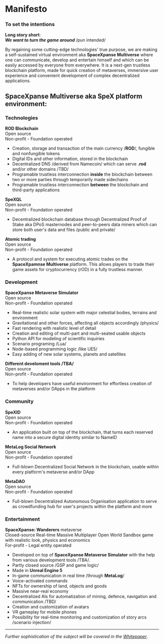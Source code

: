 # Manifesto
### To set the intentions    

**Long story short**:  
***We want to turn the game around*** /pun intended/
  
By regaining some cutting-edge technologies' true purpose, we are making a self-sustained virtual environment aka **SpaceXpanse Multiverse** where one can communicate, develop and entertain himself and which can be easily accessed by everyone from everywhere. It is a next-gen trustless blockchain platform, made for quick creation of metaverses, immersive user experience and convenient development of complex decentralized applications.

## SpaceXpanse Multiverse aka SpeX platform environment: 

### Technologies 
**ROD Blockchain**  
Open source  
Non-profit - Foundation operated
- Creation, storage and transaction of the main currency /**ROD**/, fungible and nonfungible tokens
- Digital IDs and other information, stored in the blockchain
- Decentralized DNS /derived from Namecoin/ which can serve **.rod** and/or other domains /TBD/
- Programable trustless interconnection **inside** the blockchain between two or more parties through temporarily made sidechains
- Programable trustless interconnection **between** the blockchain and third-party applications
  
**SpeXQL**  
Open source  
Non-profit - Foundation operated  
- Decentralized blockchain database through Decentralized Proof of Stake aka DPoS masternodes and peer-to-peers data miners which can store both user's data and files /public and private/

**Atomic trading**  
Open source   
Non-profit - Foundation operated  
- A protocol and system for executing atomic trades on the **SpaceXpamnse Multiverse** platform. This allows players to trade their game assets for cryptocurrency (rOD) in a fully trustless manner.

### Development  
**SpaceXpanse Metaverse Simulator**  
Open source  
Non-profit - Foundation operated

- Real-time realistic solar system with major celestial bodies, terrains and environment
- Gravitational and other forces, affecting all objects accordingly /physics/
- Fast rendering with realistic level of detail
- Creation and editing of multi-part and multi-seated usable objects
- Python API for modeling of scientific inquiries
- Scenario programing /Lua/ 
- Node-based programming logic /like UE5/
- Easy adding of new solar systems, planets and satellites

**Different develoment tools /TBA/**  
Open source  
Non-profit - Foundation operated  
- To help developers have useful environment for effortless creation of metaverses and/or DApps in the platform  

### Community

**SpeXID**  
Open source  
Non-profit - Foundation operated  
- An application built on top of the blockchain, that turns each reserved name into a secure digital identity similar to NameID  

**MetaLog Social Network**  
Open source  
Non-profit - Foundation operated
- Full-blown Decentralized Social Network in the blockchain, usable within every platform's metaverse and/or DApp

**MetaDAO**  
Open source  
Non-profit - Foundation operated
- Full-blown Decentralized Autonomous Organisation application to serve as crowdfunding hub for user's projects within the platform and more

### Entertainment  
**SpaceXpanse: Wanderers** metaverse  
Closed-source Real-time Massive Multiplayer Open World Sandbox game with realistic look, physics and economics  
For-profit - Legal entity operated
- Developed on top of **SpaceXpanse Metaverse Simulator** with the help from various development tools /TBA/. 
- Partly closed source /GSP and game logic/
- Made in **Unreal Engine 5**
- In-game communication in real time /through **MetaLog**/
- Voice-activated commands
- NFTs for ownership of land, objects and goods
- Massive near-real economy
- Decentralized AIs for automatization of mining, defence, navigation and communication /TBD/
- Creation and customization of avatars
- VR gameplay for mobile phones
- Possibility for real-time monitoring and customization of story arcs /scenario injection/
<!-- 
***The Voyagers Chapter***  
Where users can explore the solar system and have access to limited missions /sandbox for the next chapter/ 

***The Prospectors Chapter***  
Where users can also claim land, dig its resources, build multi-part objects and do limited trade with them /sandbox for the next chapter/

***The Merchants Chapter***  
Where users can also buy, lend and sell what they want in near-real economy 

***Infinity Chapter***
Warp drive invention to explore Milky Way galaxy and beyond. 
 -->
----
*Further sophistication of the subject will be covered in the [Whitepaper](https://github.com/SpaceXpanse/Whitepaper/wiki)*.
